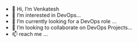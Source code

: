 - 👋 Hi, I’m Venkatesh
- 👀 I’m interested in DevOps...
- 🌱 I’m currently looking for a DevOps role ...
- 💞️ I’m looking to collaborate on DevOps Projects...
- 📫 reach me ...
